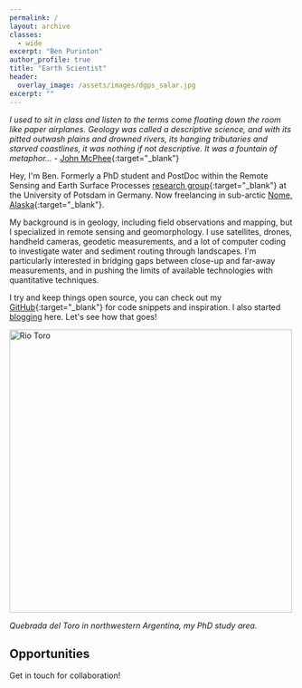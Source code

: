 ```yaml
---
permalink: /
layout: archive
classes:
  - wide
excerpt: "Ben Purinton"
author_profile: true
title: "Earth Scientist"
header:
  overlay_image: /assets/images/dgps_salar.jpg
excerpt: ""
---
```


_I used to sit in class and listen to the terms come floating down the room like paper airplanes. Geology was called a descriptive science, and with its pitted outwash plains and drowned rivers, its hanging tributaries and starved coastlines, it was nothing if not descriptive. It was a fountain of metaphor..._ - [John McPhee](https://archive.nytimes.com/www.nytimes.com/books/first/m/mcphee-annals.html){:target="_blank"}

Hey, I'm Ben. Formerly a PhD student and PostDoc within the Remote Sensing and Earth Surface Processes [research group](https://up-rs-esp.github.io/){:target="_blank"} at the University of Potsdam in Germany. Now freelancing in sub-arctic [Nome, Alaska](https://www.visitnomealaska.com/){:target="_blank"}. 

My background is in geology, including field observations and mapping, but I specialized in remote sensing and geomorphology. I use satellites, drones, handheld cameras, geodetic measurements, and a lot of computer coding to investigate water and sediment routing through landscapes. I'm particularly interested in bridging gaps between close-up and far-away measurements, and in pushing the limits of available technologies with quantitative techniques. 

I try and keep things open source, you can check out my [GitHub](https://github.com/bpurinton){:target="_blank"} for code snippets and inspiration. I also started [blogging](/blog/) here. Let's see how that goes!

<img align="center" src="/assets/images/Toro_full.jpg" alt="Rio Toro" width="500">
<p align="left">
  <i>Quebrada del Toro in northwestern Argentina, my PhD study area.</i>
</p>

## Opportunities
Get in touch for collaboration!